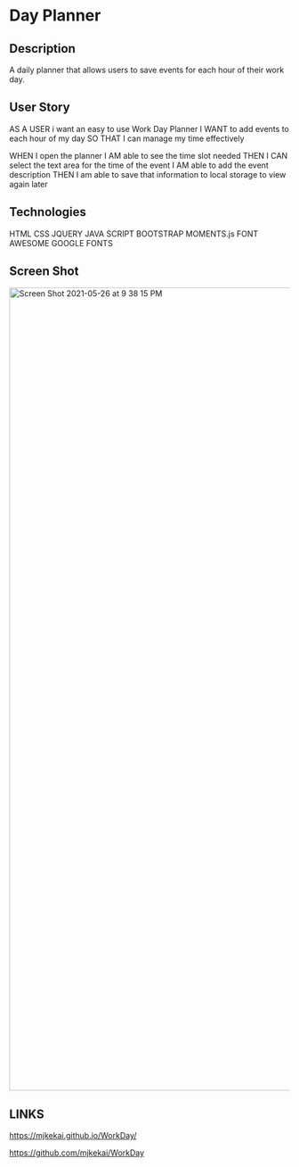 
# Day Planner

## Description

A daily planner that allows users to save events for each hour of their work day.

## User Story

AS A USER i want an easy to use Work Day Planner
I WANT to add events to each hour of my day
SO THAT I can manage my time effectively

WHEN I open the planner
I AM able to see the time slot needed
THEN I CAN select the text area for the time of the event
I AM able to add the event description
THEN I am able to save that information to local storage to view again later

## Technologies

HTML
CSS
JQUERY
JAVA SCRIPT
BOOTSTRAP
MOMENTS.js
FONT AWESOME
GOOGLE FONTS

## Screen Shot
<img width="1440" alt="Screen Shot 2021-05-26 at 9 38 15 PM" src="https://user-images.githubusercontent.com/78839909/119767032-fddf1b00-be6a-11eb-8c76-7d6626a20085.png">

## LINKS
https://mjkekai.github.io/WorkDay/

https://github.com/mjkekai/WorkDay
